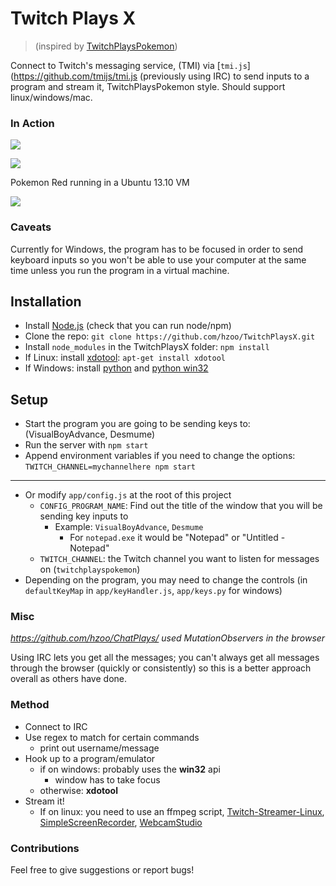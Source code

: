 # Twitch Plays X

> (inspired by [TwitchPlaysPokemon])

Connect to Twitch's messaging service, (TMI) via [`tmi.js`](https://github.com/tmijs/tmi.js (previously using IRC) to send inputs to a program and stream it, TwitchPlaysPokemon style. Should support linux/windows/mac.

### In Action

![](http://zippy.gfycat.com/ActiveLankyHorsemouse.gif)

![](http://zippy.gfycat.com/PoorDirectHuemul.gif)

Pokemon Red running in a Ubuntu 13.10 VM

![](http://i.imgur.com/aLSO6MK.gif)

### Caveats

Currently for Windows, the program has to be focused in order to send keyboard inputs so you won't be able to use your computer at the same time unless you run the program in a virtual machine.

## Installation

- Install [Node.js] (check that you can run node/npm)
- Clone the repo: `git clone https://github.com/hzoo/TwitchPlaysX.git`
- Install `node_modules` in the TwitchPlaysX folder: `npm install`
- If Linux: install [xdotool](http://www.semicomplete.com/projects/xdotool/): `apt-get install xdotool`
- If Windows: install [python] and [python win32]

## Setup

- Start the program you are going to be sending keys to: (VisualBoyAdvance, Desmume)
- Run the server with `npm start`
- Append environment variables if you need to change the options: `TWITCH_CHANNEL=mychannelhere npm start`

---

- Or modify `app/config.js` at the root of this project
    - `CONFIG_PROGRAM_NAME`: Find out the title of the window that you will be sending key inputs to
        - Example: `VisualBoyAdvance`, `Desmume`
          - For `notepad.exe` it would be "Notepad" or "Untitled - Notepad"
    - `TWITCH_CHANNEL`: the Twitch channel you want to listen for messages on (`twitchplayspokemon`)
- Depending on the program, you may need to change the controls (in `defaultKeyMap` in `app/keyHandler.js`, `app/keys.py` for windows)

### Misc

*https://github.com/hzoo/ChatPlays/ used MutationObservers in the browser*

Using IRC lets you get all the messages; you can't always get all messages through the browser (quickly or consistently) so this is a better approach overall as others have done.

### Method

- Connect to IRC
- Use regex to match for certain commands
  - print out username/message
- Hook up to a program/emulator
    - if on windows: probably uses the **win32** api
        - window has to take focus
    - otherwise: **xdotool**
- Stream it!
    - If on linux: you need to use an ffmpeg script, [Twitch-Streamer-Linux](https://github.com/wargio/Twitch-Streamer-Linux), [SimpleScreenRecorder](http://www.maartenbaert.be/simplescreenrecorder/), [WebcamStudio](http://www.ws4gl.org/)

### Contributions

Feel free to give suggestions or report bugs!

[node.js]:http://nodejs.org
[python win32]:https://github.com/mhammond/pywin32/releases
[python]:http://www.python.org/
[TwitchPlaysPokemon]:http://twitch.tv/TwitchPlaysPokemon

